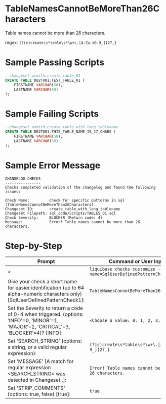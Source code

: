 # TableNamesCannotBeMoreThan26Characters

Table names cannot be more than 26 characters.

regex: `(?is)create\s*table\s*\w+\.[A-Za-z0-9_]{27,}`

# Sample Passing Scripts
``` sql
--changeset asmith:create_table_01
CREATE TABLE DB2T001.TEST_TABLE_01 (
	FIRSTNAME VARCHAR(50),
	LASTNAME VARCHAR(50)
);
```

# Sample Failing Scripts
``` sql
--changeset asmith:create_table_with_long_tablename
CREATE TABLE DB2T001.THIS_TABLE_NAME_IS_27_CHARS (
	FIRSTNAME VARCHAR(50),
	LASTNAME VARCHAR(50)
);
```

# Sample Error Message
``` 
CHANGELOG CHECKS
----------------
Checks completed validation of the changelog and found the following issues:

Check Name:         Check for specific patterns in sql (TableNamesCannotBeMoreThan26Characters)
Changeset ID:       create_table_with_long_tablename
Changeset Filepath: sql_code/Scripts/TABLES_01.sql
Check Severity:     BLOCKER (Return code: 4)
Message:            Error! Table names cannot be more than 26 characters.
```

# Step-by-Step
| Prompt | Command or User Input |
| ------ | ----------------------|
| > | `liquibase checks customize --check-name=SqlUserDefinedPatternCheck` |
| Give your check a short name for easier identification (up to 64 alpha-numeric characters only) [SqlUserDefinedPatternCheck1]: | `TableNamesCannotBeMoreThan26Characters` |
| Set the Severity to return a code of 0-4 when triggered. (options: 'INFO'=0, 'MINOR'=1, 'MAJOR'=2, 'CRITICAL'=3, 'BLOCKER'=4)? [INFO]: | `<Choose a value: 0, 1, 2, 3, 4>` |
| Set 'SEARCH_STRING' (options: a string, or a valid regular expression): | `(?is)create\s*table\s*\w+\.[A-Za-z0-9_]{27,}` |
| Set 'MESSAGE' [A match for regular expression <SEARCH_STRING> was detected in Changeset <CHANGESET>.]: | `Error! Table names cannot be more than 26 characters.` |
| Set 'STRIP_COMMENTS' (options: true, false) [true]: | `true` |
